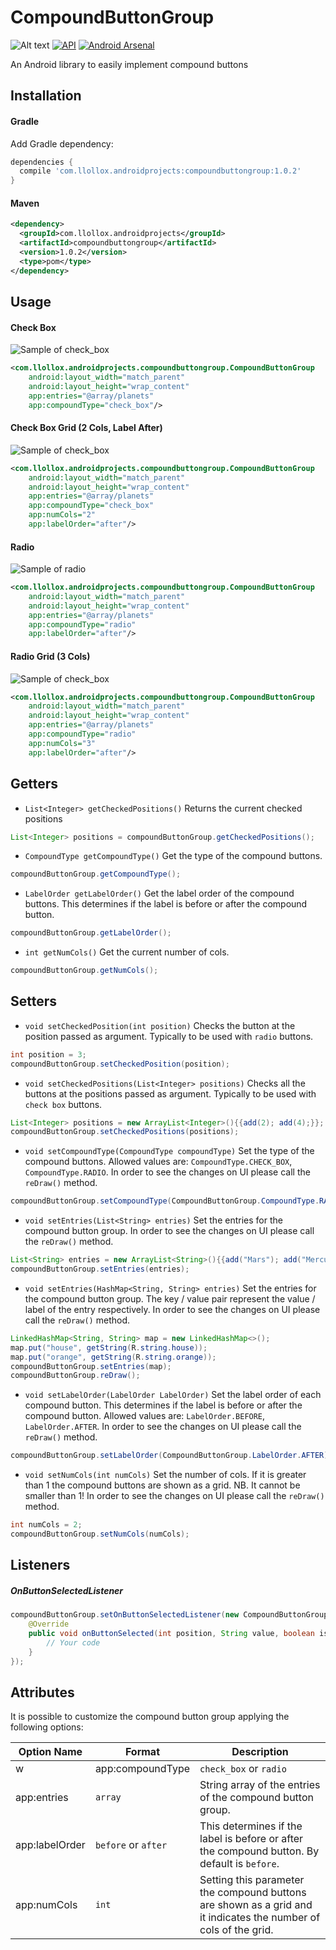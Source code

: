 # CompoundButtonGroup

![Alt text](https://img.shields.io/badge/license-MIT-green.svg?style=flat)
[![API](https://img.shields.io/badge/API-10%2B-blue.svg?style=flat)](https://android-arsenal.com/api?level=10)
[![Android Arsenal](https://img.shields.io/badge/Android%20Arsenal-Compound%20Button%20Group-brightgreen.svg?style=flat)](https://android-arsenal.com/details/1/5669)

An Android library to easily implement compound buttons

## Installation

#### Gradle
Add Gradle dependency:

```groovy
dependencies {
  compile 'com.llollox.androidprojects:compoundbuttongroup:1.0.2'
}
```

#### Maven
```xml
<dependency>
  <groupId>com.llollox.androidprojects</groupId>
  <artifactId>compoundbuttongroup</artifactId>
  <version>1.0.2</version>
  <type>pom</type>
</dependency>
```

## Usage

#### Check Box

![Sample of check_box](docs/screen/check_box.gif)

```xml
<com.llollox.androidprojects.compoundbuttongroup.CompoundButtonGroup
    android:layout_width="match_parent"
    android:layout_height="wrap_content"
    app:entries="@array/planets"
    app:compoundType="check_box"/>
```

#### Check Box Grid (2 Cols, Label After)

![Sample of check_box](docs/screen/check_box_2cols_label_after.gif)

```xml
<com.llollox.androidprojects.compoundbuttongroup.CompoundButtonGroup
    android:layout_width="match_parent"
    android:layout_height="wrap_content"
    app:entries="@array/planets"
    app:compoundType="check_box"
    app:numCols="2"
    app:labelOrder="after"/>
```


#### Radio

![Sample of radio](docs/screen/radio.gif)

```xml
<com.llollox.androidprojects.compoundbuttongroup.CompoundButtonGroup
    android:layout_width="match_parent"
    android:layout_height="wrap_content"
    app:entries="@array/planets"
    app:compoundType="radio"
    app:labelOrder="after"/>
```

#### Radio Grid (3 Cols)

![Sample of check_box](docs/screen/radio_3cols.gif)

```xml
<com.llollox.androidprojects.compoundbuttongroup.CompoundButtonGroup
    android:layout_width="match_parent"
    android:layout_height="wrap_content"
    app:entries="@array/planets"
    app:compoundType="radio"
    app:numCols="3"
    app:labelOrder="after"/>
```

## Getters


* `List<Integer> getCheckedPositions()` Returns the current checked positions

```java
List<Integer> positions = compoundButtonGroup.getCheckedPositions();
```

* `CompoundType getCompoundType()` Get the type of the compound buttons.

```java
compoundButtonGroup.getCompoundType();
```

* `LabelOrder getLabelOrder()` Get the label order of the compound buttons.
This determines if the label is before or after the compound button.

```java
compoundButtonGroup.getLabelOrder();
```

* `int getNumCols()` Get the current number of cols.

```java
compoundButtonGroup.getNumCols();
```


## Setters

* `void setCheckedPosition(int position)` Checks the button at the position passed as argument. Typically to be used with `radio` buttons.

```java
int position = 3;
compoundButtonGroup.setCheckedPosition(position);
```

* `void setCheckedPositions(List<Integer> positions)` Checks all the buttons at the positions passed as argument. Typically to be used with `check box` buttons.

```java
List<Integer> positions = new ArrayList<Integer>(){{add(2); add(4);}};
compoundButtonGroup.setCheckedPositions(positions);
```


* `void setCompoundType(CompoundType compoundType)` Set the type of the compound buttons. Allowed values are: `CompoundType.CHECK_BOX`, `CompoundType.RADIO`.
In order to see the changes on UI please call the `reDraw()` method.

```java
compoundButtonGroup.setCompoundType(CompoundButtonGroup.CompoundType.RADIO);
```


* `void setEntries(List<String> entries)` Set the entries for the compound button group.
In order to see the changes on UI please call the `reDraw()` method.

```java
List<String> entries = new ArrayList<String>(){{add("Mars"); add("Mercury"); add("Earth");}};
compoundButtonGroup.setEntries(entries);
```

* `void setEntries(HashMap<String, String> entries)` Set the entries for the compound button group.
The key / value pair represent the value / label of the entry respectively.
In order to see the changes on UI please call the `reDraw()` method.

```java
LinkedHashMap<String, String> map = new LinkedHashMap<>();
map.put("house", getString(R.string.house));
map.put("orange", getString(R.string.orange));
compoundButtonGroup.setEntries(map);
compoundButtonGroup.reDraw();
```

* `void setLabelOrder(LabelOrder LabelOrder)` Set the label order of each compound button.
This determines if the label is before or after the compound button.
Allowed values are: `LabelOrder.BEFORE`, `LabelOrder.AFTER`.
In order to see the changes on UI please call the `reDraw()` method.

```java
compoundButtonGroup.setLabelOrder(CompoundButtonGroup.LabelOrder.AFTER);
```

* `void setNumCols(int numCols)` Set the number of cols. If it is greater than 1
the compound buttons are shown as a grid.
NB. It cannot be smaller than 1!
In order to see the changes on UI please call the `reDraw()` method.

```java
int numCols = 2;
compoundButtonGroup.setNumCols(numCols);
```

## Listeners

##### OnButtonSelectedListener

```java
compoundButtonGroup.setOnButtonSelectedListener(new CompoundButtonGroup.OnButtonSelectedListener() {
    @Override
    public void onButtonSelected(int position, String value, boolean isChecked) {
        // Your code
    }
});
```

## Attributes

It is possible to customize the compound button group applying the following options:


| Option Name      				| Format                 | Description                              |
| ---------------- 				| ---------------------- | -----------------------------            |
w| app:compoundType 	  | `check_box` or `radio` | The type of the compound button. By default is `check_box`.                 |
| app:entries 				| `array`  	        | String array of the entries of the compound button group.                 |
| app:labelOrder      | `before` or `after`    | This determines if the label is before or after the compound button. By default is `before`.    |
| app:numCols       | `int`               | Setting this parameter the compound buttons are shown as a grid and it indicates the number of cols of the grid.  |

